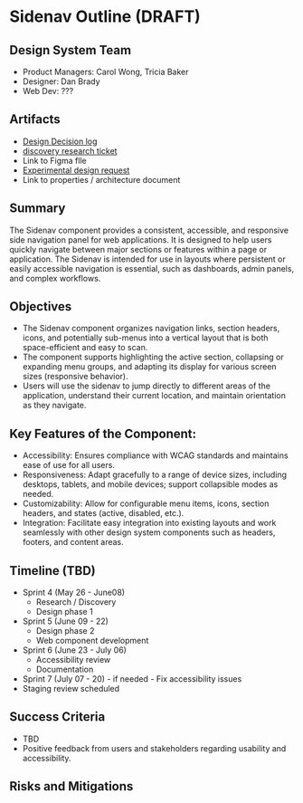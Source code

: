 
# Sidenav Outline (DRAFT)

## Design System Team
- Product Managers: Carol Wong, Tricia Baker
- Designer: Dan Brady
- Web Dev: ???
  
## Artifacts
- [Design Decision log](https://github.com/department-of-veterans-affairs/va.gov-team/blob/master/products/design-system-forms-library/products/components/sidenav/design-decision-log.md)
- [discovery research ticket](https://github.com/department-of-veterans-affairs/vets-design-system-documentation/issues/4083) 
- Link to Figma flle
- [Experimental design request](https://github.com/department-of-veterans-affairs/vets-design-system-documentation/issues/485)
- Link to properties / architecture document

## Summary
The Sidenav component provides a consistent, accessible, and responsive side navigation panel for web applications. It is designed to help users quickly navigate between major sections or features within a page or application. The Sidenav is intended for use in layouts where persistent or easily accessible navigation is essential, such as dashboards, admin panels, and complex workflows.
  
## Objectives
- The Sidenav component organizes navigation links, section headers, icons, and potentially sub-menus into a vertical layout that is both space-efficient and easy to scan.
- The component supports highlighting the active section, collapsing or expanding menu groups, and adapting its display for various screen sizes (responsive behavior).
- Users will use the sidenav to jump directly to different areas of the application, understand their current location, and maintain orientation as they navigate.

## Key Features of the Component:
- Accessibility: Ensures compliance with WCAG standards and maintains ease of use for all users.
- Responsiveness: Adapt gracefully to a range of device sizes, including desktops, tablets, and mobile devices; support collapsible modes as needed.
- Customizability: Allow for configurable menu items, icons, section headers, and states (active, disabled, etc.).
- Integration: Facilitate easy integration into existing layouts and work seamlessly with other design system components such as headers, footers, and content areas.

## Timeline (TBD)

- Sprint 4 (May 26 - June08)
	- Research / Discovery
	- Design phase 1 
- Sprint 5 (June 09 - 22) 
	- Design phase 2  
	- Web component development
- Sprint 6 (June 23 - July 06)
	- Accessibility review
	- Documentation 
- Sprint 7 (July 07 - 20) - if needed
        - Fix accessibility issues
- Staging review scheduled 


## Success Criteria
- TBD
- Positive feedback from users and stakeholders regarding usability and accessibility.

## Risks and Mitigations



